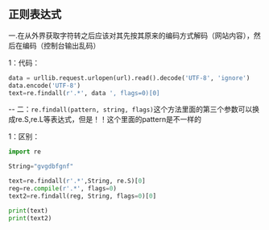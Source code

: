 ## 正则表达式

一.在从外界获取字符转之后应该对其先按其原来的编码方式解码（网站内容），然后在编码（控制台输出乱码）
 
 1：代码：

```python
data = urllib.request.urlopen(url).read().decode('UTF-8', 'ignore')
data.encode('UTF-8')
text=re.findall(r'.*', data ', flags=0)[0]
```
--
  二：`re.findall(pattern, string, flags)`这个方法里面的第三个参数可以换成re.S,re.L等表达式，但是！！这个里面的pattern是不一样的
  
  1：区别：

```python
import re

String="gvgdbfgnf"

text=re.findall(r'.*',String, re.S)[0]
reg=re.compile(r'.*', flags=0)
text2=re.findall(reg, String, flags=0)[0]

print(text)
print(text2)

```
